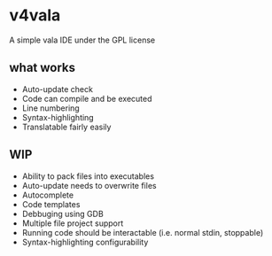 # v4vala
A simple vala IDE under the GPL license

## what works
* Auto-update check
* Code can compile and be executed
* Line numbering
* Syntax-highlighting
* Translatable fairly easily

## WIP
* Ability to pack files into executables
* Auto-update needs to overwrite files
* Autocomplete
* Code templates
* Debbuging using GDB
* Multiple file project support
* Running code should be interactable (i.e. normal stdin, stoppable)
* Syntax-highlighting configurability
